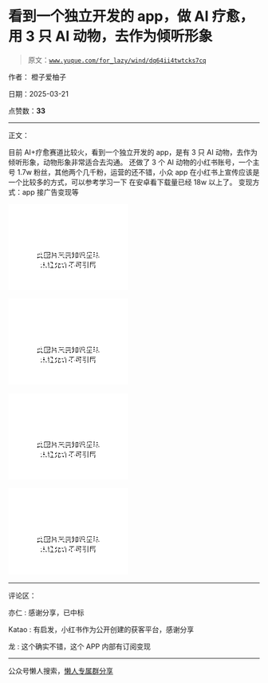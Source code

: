 # 看到一个独立开发的 app，做 AI 疗愈，用 3 只 AI 动物，去作为倾听形象

> 原文：[`www.yuque.com/for_lazy/wind/dq64ii4twtcks7cq`](https://www.yuque.com/for_lazy/wind/dq64ii4twtcks7cq)

作者： 橙子爱柚子

日期：2025-03-21

点赞数：**33**

* * *

正文：

目前 AI+疗愈赛道比较火，看到一个独立开发的 app，是有 3 只 AI 动物，去作为倾听形象，动物形象非常适合去沟通。
还做了 3 个 AI 动物的小红书账号，一个主号 1.7w 粉丝，其他两个几千粉，运营的还不错，小众 app 在小红书上宣传应该是一个比较多的方式，可以参考学习一下
在安卓看下载量已经 18w 以上了。 变现方式：app 接广告变现等

![](img/2edac9ff9da634279fa28a956a210cf8.png "None")

![](img/9e7af39a81a01c7accacca7a8bb630a7.png "None")

![](img/ee5a9bea724cb505d87dd334d3b1f75d.png "None")

![](img/cd34fd9e790581330fa72c0f06289f7e.png "None")

* * *

评论区：

亦仁 : 感谢分享，已中标

Katao : 有启发，小红书作为公开创建的获客平台，感谢分享

龙 : 这个确实不错，这个 APP 内部有订阅变现

* * *

公众号懒人搜索，[懒人专属群分享](https://lazybook.fun/#/blog/group)